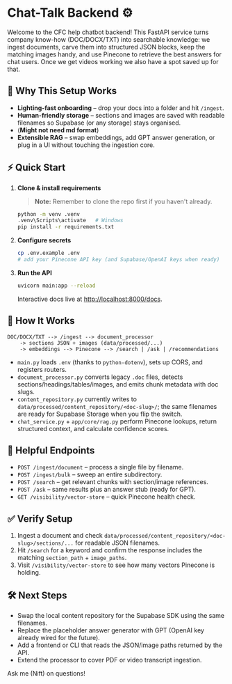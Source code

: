 # Chat-Talk Backend ⚙️

Welcome to the CFC help chatbot backend! This FastAPI service turns company know-how (DOC/DOCX/TXT) into searchable knowledge: we ingest documents, carve them into structured JSON blocks, keep the matching images handy, and use Pinecone to retrieve the best answers for chat users. Once we get videos working we also have a spot saved up for that.

## 🚀 Why This Setup Works
- **Lighting-fast onboarding** – drop your docs into a folder and hit `/ingest`.
- **Human-friendly storage** – sections and images are saved with readable filenames so Supabase (or any storage) stays organised.
- (**Might not need md format**)
- **Extensible RAG** – swap embeddings, add GPT answer generation, or plug in a UI without touching the ingestion core.

## ⚡ Quick Start
1. **Clone & install requirements**
   > **Note:** Remember to clone the repo first if you haven't already.
   ```bash
   python -m venv .venv
   .venv\Scripts\activate   # Windows
   pip install -r requirements.txt
   ```
2. **Configure secrets**
   ```bash
   cp .env.example .env
   # add your Pinecone API key (and Supabase/OpenAI keys when ready)
   ```
3. **Run the API**
   ```bash
   uvicorn main:app --reload
   ```
   Interactive docs live at [http://localhost:8000/docs](http://localhost:8000/docs).

## 🧠 How It Works
```
DOC/DOCX/TXT --> /ingest --> document_processor
    -> sections JSON + images (data/processed/...)
    -> embeddings --> Pinecone --> /search | /ask | /recommendations
```
- `main.py` loads `.env` (thanks to `python-dotenv`), sets up CORS, and registers routers.
- `document_processor.py` converts legacy `.doc` files, detects sections/headings/tables/images, and emits chunk metadata with doc slugs.
- `content_repository.py` currently writes to `data/processed/content_repository/<doc-slug>/`; the same filenames are ready for Supabase Storage when you flip the switch.
- `chat_service.py` + `app/core/rag.py` perform Pinecone lookups, return structured context, and calculate confidence scores.

## 🔗 Helpful Endpoints
- `POST /ingest/document` – process a single file by filename.
- `POST /ingest/bulk` – sweep an entire subdirectory.
- `POST /search` – get relevant chunks with section/image references.
- `POST /ask` – same results plus an answer stub (ready for GPT).
- `GET /visibility/vector-store` – quick Pinecone health check.

## ✅ Verify Setup
1. Ingest a document and check `data/processed/content_repository/<doc-slug>/sections/...` for readable JSON filenames.
2. Hit `/search` for a keyword and confirm the response includes the matching `section_path` + `image_paths`.
3. Visit `/visibility/vector-store` to see how many vectors Pinecone is holding.

## 🛠️ Next Steps
- Swap the local content repository for the Supabase SDK using the same filenames.
- Replace the placeholder answer generator with GPT (OpenAI key already wired for the future).
- Add a frontend or CLI that reads the JSON/image paths returned by the API.
- Extend the processor to cover PDF or video transcript ingestion.

Ask me (Nift) on questions!
